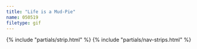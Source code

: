 ```yaml
---
title: "Life is a Mud-Pie"
name: 050519
filetype: gif
---
```


{% include "partials/strip.html" %}
{% include "partials/nav-strips.html" %}